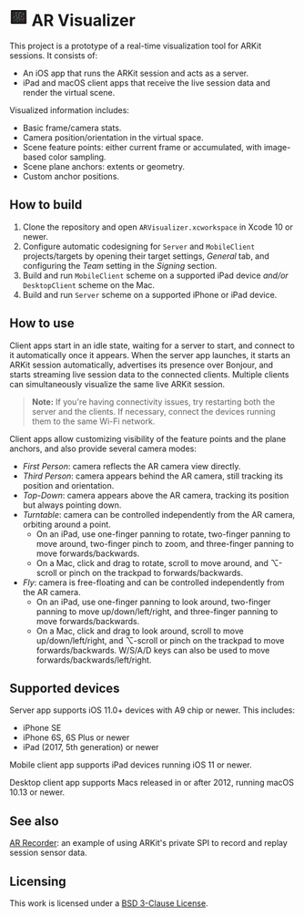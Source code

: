 # <img src="icon@2x.png" alt="AR Visualizer icon" width="32" height="32"> AR Visualizer

This project is a prototype of a real-time visualization tool for ARKit sessions. It consists of:

- An iOS app that runs the ARKit session and acts as a server.
- iPad and macOS client apps that receive the live session data and render the virtual scene.

Visualized information includes:

- Basic frame/camera stats.
- Camera position/orientation in the virtual space.
- Scene feature points: either current frame or accumulated, with image-based color sampling.
- Scene plane anchors: extents or geometry.
- Custom anchor positions.

## How to build

1. Clone the repository and open `ARVisualizer.xcworkspace` in Xcode 10 or newer.
2. Configure automatic codesigning for `Server` and `MobileClient` projects/targets by opening their target settings, _General_ tab, and configuring the _Team_ setting in the _Signing_ section.
3. Build and run `MobileClient` scheme on a supported iPad device _and/or_ `DesktopClient` scheme on the Mac.
4. Build and run `Server` scheme on a supported iPhone or iPad device.

## How to use

Client apps start in an idle state, waiting for a server to start, and connect to it automatically once it appears. When the server app launches, it starts an ARKit session automatically, advertises its presence over Bonjour, and starts streaming live session data to the connected clients. Multiple clients can simultaneously visualize the same live ARKit session.

> **Note:** If you're having connectivity issues, try restarting both the server and the clients. If necessary, connect the devices running them to the same Wi-Fi network.

Client apps allow customizing visibility of the feature points and the plane anchors, and also provide several camera modes:

- _First Person_: camera reflects the AR camera view directly.
- _Third Person_: camera appears behind the AR camera, still tracking its position and orientation.
- _Top-Down_: camera appears above the AR camera, tracking its position but always pointing down.
- _Turntable_: camera can be controlled independently from the AR camera, orbiting around a point.
    - On an iPad, use one-finger panning to rotate, two-finger panning to move around, two-finger pinch to zoom, and three-finger panning to move forwards/backwards.
    - On a Mac, click and drag to rotate, scroll to move around, and ⌥-scroll or pinch on the trackpad to forwards/backwards.
- _Fly_: camera is free-floating and can be controlled independently from the AR camera.
    - On an iPad, use one-finger panning to look around, two-finger panning to move up/down/left/right, and three-finger panning to move forwards/backwards.
    - On a Mac, click and drag to look around, scroll to move up/down/left/right, and ⌥-scroll or pinch on the trackpad to move forwards/backwards. W/S/A/D keys can also be used to move forwards/backwards/left/right.

## Supported devices

Server app supports iOS 11.0+ devices with A9 chip or newer. This includes:

- iPhone SE
- iPhone 6S, 6S Plus or newer
- iPad (2017, 5th generation) or newer

Mobile client app supports iPad devices running iOS 11 or newer.

Desktop client app supports Macs released in or after 2012, running macOS 10.13 or newer.

## See also

[AR Recorder](https://github.com/ittybittyapps/ARRecorder): an example of using ARKit's private SPI to record and replay session sensor data.

## Licensing

This work is licensed under a <a rel="license" href="https://opensource.org/licenses/BSD-3-Clause">BSD 3-Clause License</a>.
